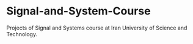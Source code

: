 # Signal-and-System-Course
Projects of Signal and Systems course at Iran University of Science and Technology.

